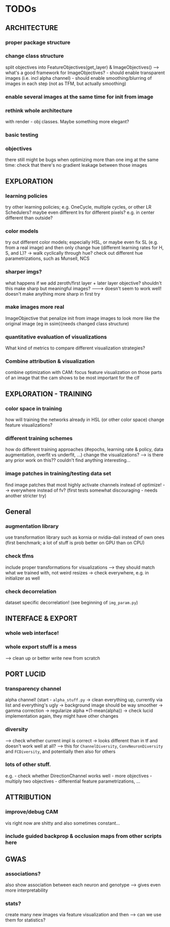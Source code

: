 # TODOs

## ARCHITECTURE

### proper package structure

### change class structure

split objectives into FeatureObjectives(get_layer) & ImageObjectives()
--> what's a good framework for ImageObjectives? - should enable transparent images (i.e. incl alpha channel) - should enable smoothing/blurring of images in each step (not as TFM, but actually smoothing)

### enable several images at the same time for init from image

### rethink whole architecture

with render - obj classes. Maybe something more elegant?

### basic testing

### objectives

there still might be bugs when optimizing more than one img at the same time:
check that there's no gradient leakage between those images

## EXPLORATION

### learning policies

try other learning policies; e.g. OneCycle, multiple cycles, or other LR Schedulers?
maybe even different lrs for different pixels? e.g. in center different than outside?

### color models

try out different color models; especially HSL, or maybe even fix SL (e.g. from a real image) and then only change hue (different learning rates for H, S, and L)? -> walk cyclically through hue? check out different hue parametrizations, such as Munsell, NCS

### sharper imgs?

what happens if we add zeroth/first layer + later layer objective? shouldn't this make sharp but meaningful images?
---> doesn't seem to work well! doesn't make anything more sharp in first try

### make images more real

ImageObjective that penalize init from image images to look more like the original image (eg in ssim)(needs changed class structure)

### quantitative evaluation of visualizations

What kind of metrics to compare different visualization strategies?

### Combine attribution & visualization

combine optimization with CAM: focus feature visualization on those parts of an image that the cam shows to be most important for the clf

## EXPLORATION - TRAINING

### color space in training

how will training the networks already in HSL (or other color space) change feature visualizations?

### different training schemes

how do different training approaches (#epochs, learning rate & policy, data augmentation, overfit vs underfit, ...) change the visualizations?
--> is there any prior work on this?? couldn't find anything interesting...

### image patches in training/testing data set

find image patches that most highly activate channels instead of optimize! --> everywhere instead of fv? (first tests somewhat discouraging - needs another stricter try)

## General

### augmentation library

use transformation library such as kornia or nvidia-dali instead of own ones (first benchmark; a lot of stuff is prob better on GPU than on CPU)

### check tfms

include proper transformations for visualizations --> they should match what we trained with, not weird resizes
-> check everywhere, e.g. in initializer as well

### check decorrelation

dataset specific decorrelation! (see beginning of `img_param.py`)

## INTERFACE & EXPORT

### whole web interface!

### whole export stuff is a mess

--> clean up or better write new from scratch

## PORT LUCID

### transparency channel

alpha channel! (start - `alpha_stuff.py`
-> clean everything up, currently via list and everything's ugly
-> background image should be way smoother
-> gamma correction
-> regularize alpha \*(1-mean(alpha))
-> check lucid implementation again, they might have other changes

### diversity

--> check whether current impl is correct -> looks different than in tf and doesn't work well at all?
--> this for `ChannelDiversity`, `ConvNeuronDiversity` and `FCDiversity`, and potentially then also for others

### lots of other stuff.

e.g. - check whether DirectionChannel works well - more objectives - multiply two objectives - differential feature parametrizations, ...

## ATTRIBUTION

### improve/debug CAM

vis right now are shitty and also sometimes constant...

### include guided backprop & occlusion maps from other scripts here

## GWAS

### associations?

also show association between each neuron and genotype --> gives even more interpretability

### stats?

create many new images via feature visualization and then --> can we use them for statistics?
